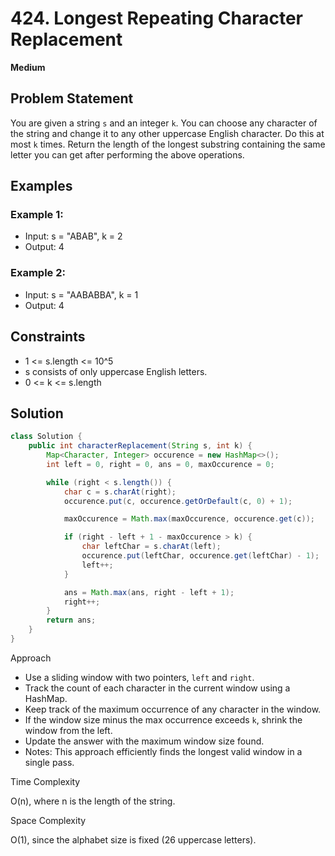 # 424. Longest Repeating Character Replacement
**Medium**

## Problem Statement
You are given a string `s` and an integer `k`. You can choose any character of the string and change it to any other uppercase English character. Do this at most `k` times.
Return the length of the longest substring containing the same letter you can get after performing the above operations.

## Examples
### Example 1:
- Input: s = "ABAB", k = 2
- Output: 4

### Example 2:
- Input: s = "AABABBA", k = 1
- Output: 4

## Constraints
- 1 <= s.length <= 10^5
- s consists of only uppercase English letters.
- 0 <= k <= s.length

## Solution
```java
class Solution {
	public int characterReplacement(String s, int k) {
		Map<Character, Integer> occurence = new HashMap<>();
		int left = 0, right = 0, ans = 0, maxOccurence = 0;

		while (right < s.length()) {
			char c = s.charAt(right);
			occurence.put(c, occurence.getOrDefault(c, 0) + 1);

			maxOccurence = Math.max(maxOccurence, occurence.get(c));

			if (right - left + 1 - maxOccurence > k) {
				char leftChar = s.charAt(left);
				occurence.put(leftChar, occurence.get(leftChar) - 1);
				left++;
			}

			ans = Math.max(ans, right - left + 1); 
			right++;
		}
		return ans;
	}
}
```

Approach

- Use a sliding window with two pointers, `left` and `right`.
- Track the count of each character in the current window using a HashMap.
- Keep track of the maximum occurrence of any character in the window.
- If the window size minus the max occurrence exceeds `k`, shrink the window from the left.
- Update the answer with the maximum window size found.
- Notes: This approach efficiently finds the longest valid window in a single pass.

Time Complexity

O(n), where n is the length of the string.

Space Complexity

O(1), since the alphabet size is fixed (26 uppercase letters).
